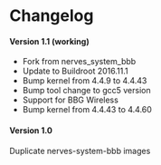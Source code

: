 # Changelog

#### Version 1.1 (working)
- Fork from nerves_system_bbb
- Update to Buildroot 2016.11.1
- Bump kernel from 4.4.9 to 4.4.43
- Bump tool change to gcc5 version
- Support for BBG Wireless
- Bump kernel from 4.4.43 to 4.4.60

#### Version 1.0
Duplicate nerves-system-bbb images
